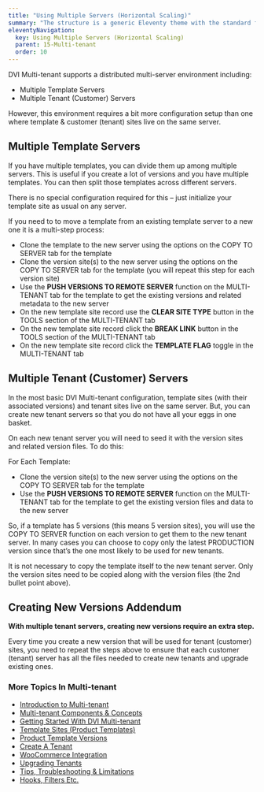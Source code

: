 ```yaml
---
title: "Using Multiple Servers (Horizontal Scaling)"
summary: "The structure is a generic Eleventy theme with the standard folder and file names."
eleventyNavigation:
  key: Using Multiple Servers (Horizontal Scaling)
  parent: 15-Multi-tenant
  order: 10
---
```

DVI Multi-tenant supports a distributed multi-server environment including:

*   Multiple Template Servers
*   Multiple Tenant (Customer) Servers

However, this environment requires a bit more configuration setup than one where template & customer (tenant) sites live on the same server.

## Multiple Template Servers

If you have multiple templates, you can divide them up among multiple servers. This is useful if you create a lot of versions and you have multiple templates. You can then split those templates across different servers.

There is no special configuration required for this – just initialize your template site as usual on any server.

If you need to to move a template from an existing template server to a new one it is a multi-step process:

*   Clone the template to the new server using the options on the COPY TO SERVER tab for the template
*   Clone the version site(s) to the new server using the options on the COPY TO SERVER tab for the template (you will repeat this step for each version site)
*   Use the **PUSH VERSIONS TO REMOTE SERVER** function on the MULTI-TENANT tab for the template to get the existing versions and related metadata to the new server
*   On the new template site record use the **CLEAR SITE TYPE** button in the TOOLS section of the MULTI-TENANT tab
*   On the new template site record click the **BREAK LINK** button in the TOOLS section of the MULTI-TENANT tab
*   On the new template site record click the **TEMPLATE FLAG** toggle in the MULTI-TENANT tab

## Multiple Tenant (Customer) Servers

In the most basic DVI Multi-tenant configuration, template sites (with their associated versions) and tenant sites live on the same server. But, you can create new tenant servers so that you do not have all your eggs in one basket.

On each new tenant server you will need to seed it with the version sites and related version files. To do this:

For Each Template:

*   Clone the version site(s) to the new server using the options on the COPY TO SERVER tab for the template
*   Use the **PUSH VERSIONS TO REMOTE SERVER** function on the MULTI-TENANT tab for the template to get the existing version files and data to the new server

So, if a template has 5 versions (this means 5 version sites), you will use the COPY TO SERVER function on each version to get them to the new tenant server. In many cases you can choose to copy only the latest PRODUCTION version since that’s the one most likely to be used for new tenants.

It is not necessary to copy the template itself to the new tenant server. Only the version sites need to be copied along with the version files (the 2nd bullet point above).

## Creating New Versions Addendum

**With multiple tenant servers, creating new versions require an extra step.**

Every time you create a new version that will be used for tenant (customer) sites, you need to repeat the steps above to ensure that each customer (tenant) server has all the files needed to create new tenants and upgrade existing ones.

### More Topics In Multi-tenant

*   [Introduction to Multi-tenant](https://web.archive.org/web/20240304144218/https://wpclouddeploy.com/documentation/multitenant/introduction-to-multi-tenant/)
*   [Multi-tenant Components & Concepts](https://web.archive.org/web/20240304144218/https://wpclouddeploy.com/documentation/multitenant/multi-tenant-components-concepts/)
*   [Getting Started With DVI Multi-tenant](https://web.archive.org/web/20240304144218/https://wpclouddeploy.com/documentation/multitenant/getting-started-with-wpcd-multi-tenant/)
*   [Template Sites (Product Templates)](https://web.archive.org/web/20240304144218/https://wpclouddeploy.com/documentation/multitenant/template-sites-product-templates/)
*   [Product Template Versions](https://web.archive.org/web/20240304144218/https://wpclouddeploy.com/documentation/multitenant/product-template-versions/)
*   [Create A Tenant](https://web.archive.org/web/20240304144218/https://wpclouddeploy.com/documentation/multitenant/create-a-tenant/)
*   [WooCommerce Integration](https://web.archive.org/web/20240304144218/https://wpclouddeploy.com/documentation/multitenant/woocommerce-integration/)
*   [Upgrading Tenants](https://web.archive.org/web/20240304144218/https://wpclouddeploy.com/documentation/multitenant/upgrading-tenants/)
*   [Tips, Troubleshooting & Limitations](https://web.archive.org/web/20240304144218/https://wpclouddeploy.com/documentation/multitenant/tips-troubleshooting-limitations/)
*   [Hooks, Filters Etc.](https://web.archive.org/web/20240304144218/https://wpclouddeploy.com/documentation/multitenant/hooks-filters-etc/)
